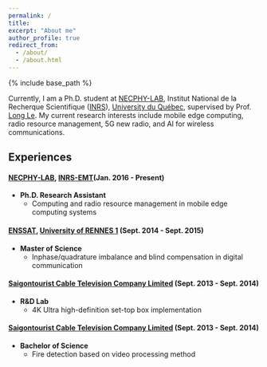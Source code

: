 ```yaml
---
permalink: /
title: 
excerpt: "About me"
author_profile: true
redirect_from: 
  - /about/
  - /about.html
---
```


{% include base_path %}

Currently, I am a Ph.D. student at [NECPHY-LAB](http://necphy-lab.com/), Institut National de la Recherque Scientifique ([INRS](http://www.inrs.ca/english/homepage)), [University du Québec](http://www.uquebec.ca/reseau/fr), supervised by Prof. [Long Le](https://scholar.google.ca/citations?user=-STl68rkz_kC&hl=en&oi=ao). My current research interests include mobile edge computing, radio resource management, 5G new radio, and AI for wireless communications. 

## Experiences

#### [NECPHY-LAB](http://necphy-lab.com/), [INRS-EMT](http://www.emt.inrs.ca/emt/)(Jan. 2016 - Present)
- **Ph.D. Research Assistant** 
  - Computing and radio resource management in mobile edge computing systems

#### [ENSSAT](http://www.enssat.fr/en_US/recherche/laboratoire-irisa), [University of RENNES 1](https://www.univ-rennes1.fr/) (Sept. 2014 - Sept. 2015)
- **Master of Science** 
  - Inphase/quadrature imbalance and blind compensation in digital communication

#### [Saigontourist Cable Television Company Limited](http://www.sctv.com.vn/) (Sept. 2013 - Sept. 2014)
- **R&D Lab**  
  - 4K Ultra high-definition set-top box implementation

#### [Saigontourist Cable Television Company Limited](http://www.sctv.com.vn/) (Sept. 2013 - Sept. 2014)
- **Bachelor of Science** 
  - Fire detection based on video processing method
